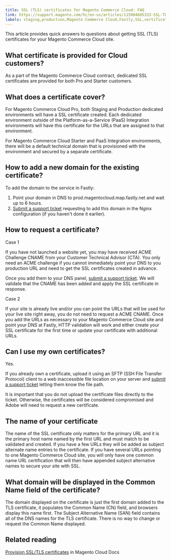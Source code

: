 ```yaml
---
title: SSL (TLS) certificates for Magento Commerce Cloud: FAQ
link: https://support.magento.com/hc/en-us/articles/115004685333-SSL-TLS-certificates-for-Magento-Commerce-Cloud-FAQ
labels: staging,production,Magento Commerce Cloud,Fastly,SSL,certificate,domain,DNS,FAQ
---
```


<div>
<p>This article provides quick answers to questions about getting SSL (TLS) certificates for your Magento Commerce Cloud site.  </p>
<h2>
What certificate is provided for Cloud customers? 
</h2>
<p>As a part of the Magento Commerce Cloud contract, dedicated SSL certificates are provided for both Pro and Starter customers. </p>
<h2>What does a certificate cover?</h2>
<p>For Magento Commerce Cloud Pro, both Staging and Production dedicated environments will have a SSL certificate created. Each dedicated environment outside of the Platform-as-a-Service (PaaS) Integration environments will have this certificate for the URLs that are assigned to that environment.</p>
<p>For Magento Commerce Cloud Starter and PaaS Integration environments, there will be a default technical domain that is provisioned with the environment and secured by a separate certificate.  </p>
<h2>How to add a new domain for the existing certificate?</h2>
<p>To add the domain to the service in Fastly: </p>
<ol>
<li>
Point your domain in DNS to prod.magentocloud.map.fastly.net and wait up to 6 hours.
</li>
<li>
<a href="https://support.magento.com/hc/en-us/articles/360000913794#submit-ticket">Submit a support ticket</a> requesting to add this domain in the Nginx configuration (if you haven't done it earlier). </li>
</ol>
<h2>
How to request a certificate? 
</h2>
<p>Case 1 </p>
<p>If you have not launched a website yet, you may have received ACME Challenge CNAME from your Customer Technical Advisor (CTA). You only need an ACME challenge if you cannot immediately point your DNS to you production URL and need to get the SSL сertificates created in advance.  </p>
<p>Once you add them to your DNS panel, <a href="https://support.magento.com/hc/en-us/articles/360000913794#submit-ticket">submit a support ticket</a>. We will validate that the CNAME has been added and apply the SSL certificate in response.  </p>
<p>Case 2</p>
<p>If your site is already live and/or you can point the URLs that will be used for your live site right away, you do not need to request a ACME CNAME. Once you add the URLs as necessary to your Magento Commerce Cloud site and point your DNS at Fastly, HTTP validation will work and either create your SSL сertificate for the first time or update your certificate with additional URLs.</p>
<h2>
Can I use my own certificates? 
</h2>
<p>Yes. </p>
<p>If you already own a certificate, upload it using an SFTP (SSH File Transfer Protocol) client to a web inaccessible file location on your server and <a href="https://support.magento.com/hc/en-us/articles/360000913794#submit-ticket">submit a support ticket</a> letting them know the file path. <br/></p>
<p class="warning">It is important that you do not upload the certificate files directly to the ticket. Otherwise, the certificates will be considered compromised and Adobe will need to request a new certificate.</p>
<h2>The name of your certificate</h2>
<p>The name of the SSL certificate only matters for the primary URL and it is the primary host name named by the first URL and must match to be validated and created. If you have a few URLs they will be added as subject alternate name entries to the certificate. If you have several URLs pointing to one Magento Commerce Cloud site, you will only have one common name URL certification that will then have appended subject alternative names to secure your site with SSL.    </p>
<h2>What domain will be displayed in the Common Name field of the certificate?</h2>
<p>The domain displayed on the certificate is just the first domain added to the TLS certificate, it populates the Common Name (CN) field, and browsers display this name first. The Subject Alternative Name (SAN) field contains all of the DNS names for the TLS certificate. There is no way to change or request the Common Name displayed.</p>
<h2>Related reading</h2>
<p><a href="https://devdocs.magento.com/cloud/cdn/configure-fastly.html#provision-ssltls-certificates">Provision SSL/TLS certificates</a> in Magento Cloud Docs</p>
</div>